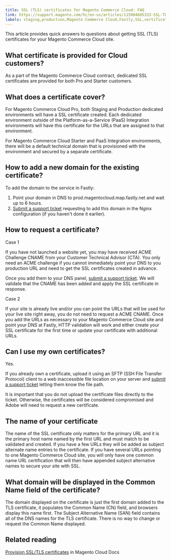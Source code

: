 ```yaml
---
title: SSL (TLS) certificates for Magento Commerce Cloud: FAQ
link: https://support.magento.com/hc/en-us/articles/115004685333-SSL-TLS-certificates-for-Magento-Commerce-Cloud-FAQ
labels: staging,production,Magento Commerce Cloud,Fastly,SSL,certificate,domain,DNS,FAQ
---
```


<div>
<p>This article provides quick answers to questions about getting SSL (TLS) certificates for your Magento Commerce Cloud site.  </p>
<h2>
What certificate is provided for Cloud customers? 
</h2>
<p>As a part of the Magento Commerce Cloud contract, dedicated SSL certificates are provided for both Pro and Starter customers. </p>
<h2>What does a certificate cover?</h2>
<p>For Magento Commerce Cloud Pro, both Staging and Production dedicated environments will have a SSL certificate created. Each dedicated environment outside of the Platform-as-a-Service (PaaS) Integration environments will have this certificate for the URLs that are assigned to that environment.</p>
<p>For Magento Commerce Cloud Starter and PaaS Integration environments, there will be a default technical domain that is provisioned with the environment and secured by a separate certificate.  </p>
<h2>How to add a new domain for the existing certificate?</h2>
<p>To add the domain to the service in Fastly: </p>
<ol>
<li>
Point your domain in DNS to prod.magentocloud.map.fastly.net and wait up to 6 hours.
</li>
<li>
<a href="https://support.magento.com/hc/en-us/articles/360000913794#submit-ticket">Submit a support ticket</a> requesting to add this domain in the Nginx configuration (if you haven't done it earlier). </li>
</ol>
<h2>
How to request a certificate? 
</h2>
<p>Case 1 </p>
<p>If you have not launched a website yet, you may have received ACME Challenge CNAME from your Customer Technical Advisor (CTA). You only need an ACME challenge if you cannot immediately point your DNS to you production URL and need to get the SSL сertificates created in advance.  </p>
<p>Once you add them to your DNS panel, <a href="https://support.magento.com/hc/en-us/articles/360000913794#submit-ticket">submit a support ticket</a>. We will validate that the CNAME has been added and apply the SSL certificate in response.  </p>
<p>Case 2</p>
<p>If your site is already live and/or you can point the URLs that will be used for your live site right away, you do not need to request a ACME CNAME. Once you add the URLs as necessary to your Magento Commerce Cloud site and point your DNS at Fastly, HTTP validation will work and either create your SSL сertificate for the first time or update your certificate with additional URLs.</p>
<h2>
Can I use my own certificates? 
</h2>
<p>Yes. </p>
<p>If you already own a certificate, upload it using an SFTP (SSH File Transfer Protocol) client to a web inaccessible file location on your server and <a href="https://support.magento.com/hc/en-us/articles/360000913794#submit-ticket">submit a support ticket</a> letting them know the file path. <br/></p>
<p class="warning">It is important that you do not upload the certificate files directly to the ticket. Otherwise, the certificates will be considered compromised and Adobe will need to request a new certificate.</p>
<h2>The name of your certificate</h2>
<p>The name of the SSL certificate only matters for the primary URL and it is the primary host name named by the first URL and must match to be validated and created. If you have a few URLs they will be added as subject alternate name entries to the certificate. If you have several URLs pointing to one Magento Commerce Cloud site, you will only have one common name URL certification that will then have appended subject alternative names to secure your site with SSL.    </p>
<h2>What domain will be displayed in the Common Name field of the certificate?</h2>
<p>The domain displayed on the certificate is just the first domain added to the TLS certificate, it populates the Common Name (CN) field, and browsers display this name first. The Subject Alternative Name (SAN) field contains all of the DNS names for the TLS certificate. There is no way to change or request the Common Name displayed.</p>
<h2>Related reading</h2>
<p><a href="https://devdocs.magento.com/cloud/cdn/configure-fastly.html#provision-ssltls-certificates">Provision SSL/TLS certificates</a> in Magento Cloud Docs</p>
</div>